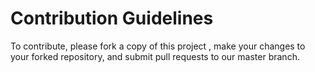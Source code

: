 # Contribution Guidelines

To contribute, please fork a copy of this project , make your changes to your
forked repository, and submit pull requests to our master branch.
